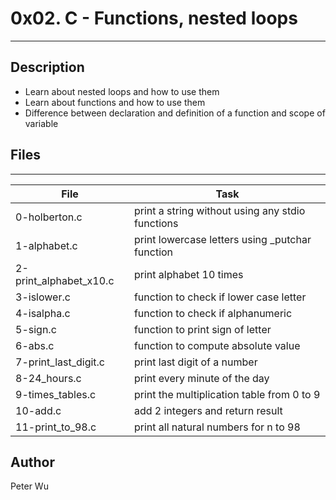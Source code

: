 # 0x02. C - Functions, nested loops
---
## Description
* Learn about nested loops and how to use them
* Learn about functions and how to use them
* Difference between declaration and definition of a function and scope of variable

## Files
---
File|Task
---|---
0-holberton.c | print a string without using any stdio functions
1-alphabet.c | print lowercase letters using \_putchar function
2-print\_alphabet\_x10.c | print alphabet 10 times
3-islower.c | function to check if lower case letter
4-isalpha.c | function to check if alphanumeric
5-sign.c | function to print sign of letter 
6-abs.c | function to compute absolute value
7-print\_last\_digit.c | print last digit of a number
8-24\_hours.c | print every minute of the day
9-times\_tables.c | print the multiplication table from 0 to 9
10-add.c | add 2 integers and return result
11-print\_to\_98.c | print all natural numbers for n to 98 

## Author
Peter Wu

